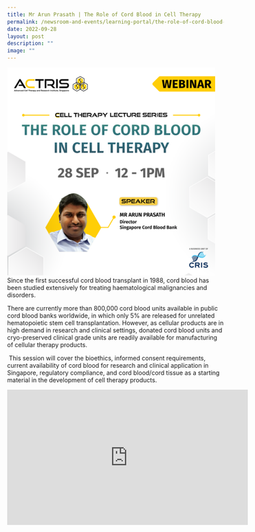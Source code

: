 ```yaml
---
title: Mr Arun Prasath | The Role of Cord Blood in Cell Therapy
permalink: /newsroom-and-events/learning-portal/the-role-of-cord-blood-in-cell-therapy/
date: 2022-09-28
layout: post
description: ""
image: ""
---
```

<div style="margin-right: 20px; float: left;">
    <img src="/images/Learning%20Portal/2022/webinar_arun.png" style="width:500px">
</div>

Since the first successful cord blood transplant in 1988, cord blood has been studied extensively for treating haematological malignancies and disorders.

There are currently more than 800,000 cord blood units available in public cord blood banks worldwide, in which only 5% are released for unrelated hematopoietic stem cell transplantation. However, as cellular products are in high demand in research and clinical settings, donated cord blood units and cryo-preserved clinical grade units are readily available for manufacturing of cellular therapy products.

&nbsp;This session will cover the bioethics, informed consent requirements, current availability of cord blood for research and clinical application in Singapore, regulatory compliance, and cord blood/cord tissue as a starting material in the development of cell therapy products.
			
		
	


<iframe allowfullscreen="" allow="accelerometer; autoplay; clipboard-write; encrypted-media; gyroscope; picture-in-picture; web-share" frameborder="0" title="YouTube video player" src="https://www.youtube.com/embed/wDSkpVr7oLk?si=BYNiugwlV7vLS1Az" height="315" width="560"></iframe>